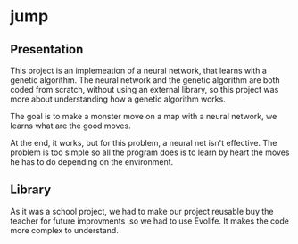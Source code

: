 # jump

## Presentation

This project is an implemeation of a neural network, that learns with a genetic algorithm.
The neural network and the genetic algorithm are both coded from scratch, without using an external library, so this project was more about understanding how a genetic algorithm works.

The goal is to make a monster move on a map with a neural network, we learns what are the good moves.

At the end, it works, but for this problem, a neural net isn't effective. The problem is too simple so all the program does is to learn by heart the moves he has to do depending on the environment.

## Library

As it was a school project, we had to make our project reusable buy the teacher for future improvments ,so we had to use Evolife.
It makes the code more complex to understand.
